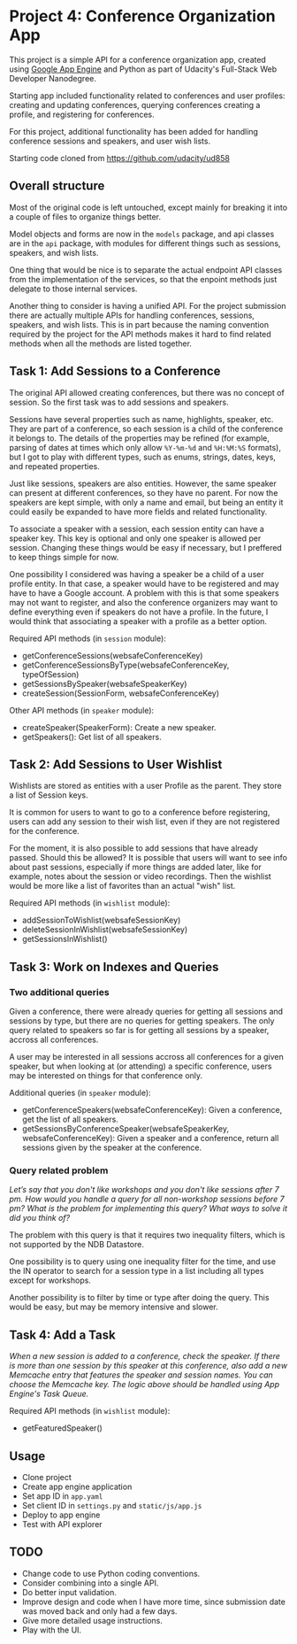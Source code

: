 Project 4: Conference Organization App
======================================

This project is a simple API for a conference organization app, created using
[Google App Engine](https://cloud.google.com/appengine/docs) and Python
as part of Udacity's Full-Stack Web Developer Nanodegree.

Starting app included functionality related to conferences and user profiles:
creating and updating conferences, querying conferences creating a profile,
and registering for conferences. 

For this project, additional functionality has been added for handling
conference sessions and speakers, and user wish lists.

Starting code cloned from https://github.com/udacity/ud858


Overall structure
-----------------

Most of the original code is left untouched, except mainly for breaking it into
a couple of files to organize things better.

Model objects and forms are now in the ```models``` package, and api classes
are in the ```api``` package, with modules for different things such as sessions,
speakers, and wish lists.

One thing that would be nice is to separate the actual endpoint API classes
from the implementation of the services, so that the enpoint methods just
delegate to those internal services.

Another thing to consider is having a unified API. For the project submission
there are actually multiple APIs for handling conferences, sessions, speakers,
and wish lists. This is in part because the naming convention required by the
project for the API methods makes it hard to find related methods when all the
methods are listed together.


Task 1: Add Sessions to a Conference
------------------------------------

The original API allowed creating conferences, but there was no concept
of session. So the first task was to add sessions and speakers.

Sessions have several properties such as name, highlights, speaker, etc.
They are part of a conference, so each session is a child of the conference
it belongs to. The details of the properties may be refined (for example,
parsing of dates at times which only allow ```%Y-%m-%d``` and ```%H:%M:%S```
formats), but I got to play with different types, such as enums, strings,
dates, keys, and repeated properties.

Just like sessions, speakers are also entities. However, the same speaker
can present at different conferences, so they have no parent. For now the
speakers are kept simple, with only a name and email, but being an entity
it could easily be expanded to have more fields and related functionality.

To associate a speaker with a session, each session entity can have
a speaker key. This key is optional and only one speaker is allowed
per session. Changing these things would be easy if necessary, but I
preffered to keep things simple for now.

One possibility I considered was having a speaker be a child of a user
profile entity. In that case, a speaker would have to be registered and
may have to have a Google account. A problem with this is that some
speakers may not want to register, and also the conference organizers
may want to define everything even if speakers do not have a profile.
In the future, I would think that associating a speaker with a profile
as a better option.

Required API methods (in ```session``` module):

- getConferenceSessions(websafeConferenceKey)
- getConferenceSessionsByType(websafeConferenceKey, typeOfSession)
- getSessionsBySpeaker(websafeSpeakerKey)
- createSession(SessionForm, websafeConferenceKey)

Other API methods (in ```speaker``` module):

- createSpeaker(SpeakerForm): Create a new speaker.
- getSpeakers(): Get list of all speakers.


Task 2: Add Sessions to User Wishlist
-------------------------------------

Wishlists are stored as entities with a user Profile as the parent.
They store a list of Session keys.

It is common for users to want to go to a conference before registering,
users can add any session to their wish list, even if they are not registered
for the conference. 

For the moment, it is also possible to add sessions that have already passed.
Should this be allowed? It is possible that users will want to see info about
past sessions, especially if more things are added later, like for example,
notes about the session or video recordings. Then the wishlist would be more
like a list of favorites than an actual "wish" list.

Required API methods (in ```wishlist``` module):

- addSessionToWishlist(websafeSessionKey)
- deleteSessionInWishlist(websafeSessionKey)
- getSessionsInWishlist()


Task 3: Work on Indexes and Queries
-----------------------------------

### Two additional queries

Given a conference, there were already queries for getting all sessions and sessions by type,
but there are no queries for getting speakers. The only query related to speakers so far is
for getting all sessions by a speaker, accross all conferences.

A user may be interested in all sessions accross all conferences for a given speaker,
but when looking at (or attending) a specific conference, users may be interested on
things for that conference only.

Additional queries (in ```speaker``` module):

- getConferenceSpeakers(websafeConferenceKey): Given a conference, get the list of all speakers.
- getSessionsByConferenceSpeaker(websafeSpeakerKey, websafeConferenceKey): Given a speaker and a conference, return all sessions given by the speaker at the conference.

### Query related problem

*Let’s say that you don't like workshops and you don't like sessions after 7 pm.
How would you handle a query for all non-workshop sessions before 7 pm? 
What is the problem for implementing this query? What ways to solve it did you think of?*

The problem with this query is that it requires two inequality filters,
which is not supported by the NDB Datastore.

One possibility is to query using one inequality filter for the time,
and use the IN operator to search for a session type in a list including
all types except for workshops.

Another possibility is to filter by time or type after doing the query.
This would be easy, but may be memory intensive and slower. 


Task 4: Add a Task
------------------

*When a new session is added to a conference, check the speaker. If there is more than one session
by this speaker at this conference, also add a new Memcache entry that features the speaker and
session names. You can choose the Memcache key. The logic above should be handled using
App Engine's Task Queue.*

Required API methods (in ```wishlist``` module):

- getFeaturedSpeaker()


Usage
-----

- Clone project
- Create app engine application
- Set app ID in `app.yaml`
- Set client ID in `settings.py` and `static/js/app.js`
- Deploy to app engine
- Test with API explorer


TODO
----

- Change code to use Python coding conventions.
- Consider combining into a single API.
- Do better input validation.
- Improve design and code when I have more time, since submission date was moved back and only had a few days.
- Give more detailed usage instructions.
- Play with the UI.
